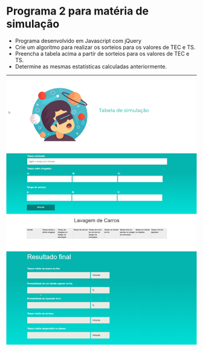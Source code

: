 Programa 2 para matéria de simulação
===============================================

- Programa desenvolvido em Javascript com jQuery
- Crie um algoritmo para realizar os sorteios para os valores de TEC e TS.
- Preencha a tabela acima a partir de sorteios para os valores de TEC e TS.
- Determine as mesmas estatísticas calculadas anteriormente.

--------------------
 ![](https://github.com/jacksonn455/Simulacao-Lista3/blob/master/imagem.png)

